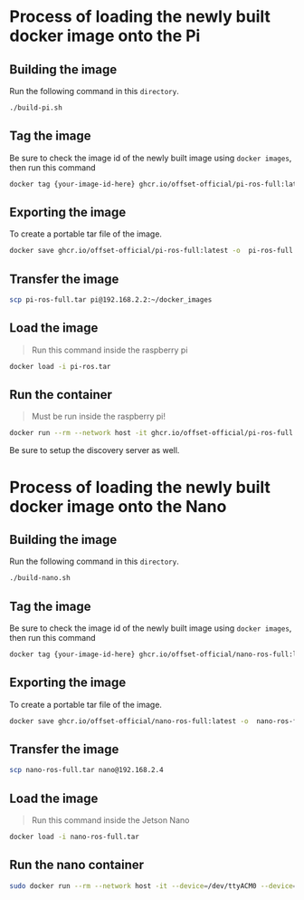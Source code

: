 # Process of loading the newly built docker image onto the Pi

## Building the image

Run the following command in this `directory`.
```bash
./build-pi.sh
```

## Tag the image
Be sure to check the image id  of the newly built image using `docker images`, then run this command

```bash
docker tag {your-image-id-here} ghcr.io/offset-official/pi-ros-full:latest
```

## Exporting the image
To create a portable tar file of the image.
```bash
docker save ghcr.io/offset-official/pi-ros-full:latest -o  pi-ros-full.tar
```

## Transfer the image
```bash
scp pi-ros-full.tar pi@192.168.2.2:~/docker_images
```
## Load the image
> Run this command inside the raspberry pi
```bash
docker load -i pi-ros.tar
```

## Run the container
> Must be run inside the raspberry pi!
```bash
docker run --rm --network host -it ghcr.io/offset-official/pi-ros-full
```
Be sure to setup the discovery server as well.

# Process of loading the newly built docker image onto the Nano

## Building the image
Run the following command in this `directory`.
```bash
./build-nano.sh
```

## Tag the image
Be sure to check the image id  of the newly built image using `docker images`, then run this command

```bash
docker tag {your-image-id-here} ghcr.io/offset-official/nano-ros-full:latest
```

## Exporting the image
To create a portable tar file of the image.
```bash
docker save ghcr.io/offset-official/nano-ros-full:latest -o  nano-ros-full.tar
```

## Transfer the image
```bash
scp nano-ros-full.tar nano@192.168.2.4
```
## Load the image
> Run this command inside the Jetson Nano
```bash
docker load -i nano-ros-full.tar
```
## Run the nano container
```bash
sudo docker run --rm --network host -it --device=/dev/ttyACM0 --device=/dev/video0 --device=/dev/video2 ghcr.io/offset-official/nano-ros-full 
```

